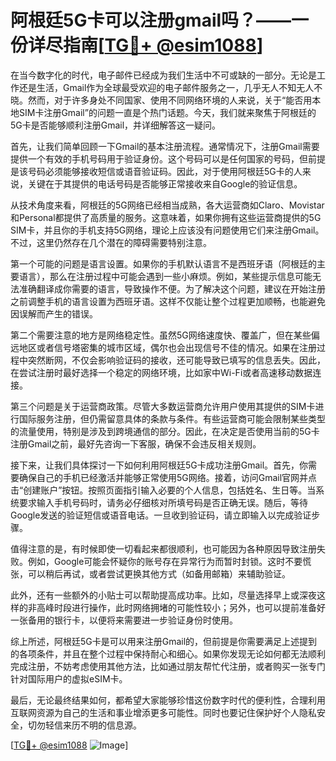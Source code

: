# 阿根廷5G卡可以注册gmail吗？——一份详尽指南[[TG💪+ @esim1088](https://t.me/s/esim1088)]

在当今数字化的时代，电子邮件已经成为我们生活中不可或缺的一部分。无论是工作还是生活，Gmail作为全球最受欢迎的电子邮件服务之一，几乎无人不知无人不晓。然而，对于许多身处不同国家、使用不同网络环境的人来说，关于“能否用本地SIM卡注册Gmail”的问题一直是个热门话题。今天，我们就来聚焦于阿根廷的5G卡是否能够顺利注册Gmail，并详细解答这一疑问。

首先，让我们简单回顾一下Gmail的基本注册流程。通常情况下，注册Gmail需要提供一个有效的手机号码用于验证身份。这个号码可以是任何国家的号码，但前提是该号码必须能够接收短信或语音验证码。因此，对于使用阿根廷5G卡的人来说，关键在于其提供的电话号码是否能够正常接收来自Google的验证信息。

从技术角度来看，阿根廷的5G网络已经相当成熟，各大运营商如Claro、Movistar和Personal都提供了高质量的服务。这意味着，如果你拥有这些运营商提供的5G SIM卡，并且你的手机支持5G网络，理论上应该没有问题使用它们来注册Gmail。不过，这里仍然存在几个潜在的障碍需要特别注意。

第一个可能的问题是语言设置。如果你的手机默认语言不是西班牙语（阿根廷的主要语言），那么在注册过程中可能会遇到一些小麻烦。例如，某些提示信息可能无法准确翻译成你需要的语言，导致操作不便。为了解决这个问题，建议在开始注册之前调整手机的语言设置为西班牙语。这样不仅能让整个过程更加顺畅，也能避免因误解而产生的错误。

第二个需要注意的地方是网络稳定性。虽然5G网络速度快、覆盖广，但在某些偏远地区或者信号塔密集的城市区域，偶尔也会出现信号不佳的情况。如果在注册过程中突然断网，不仅会影响验证码的接收，还可能导致已填写的信息丢失。因此，在尝试注册时最好选择一个稳定的网络环境，比如家中Wi-Fi或者高速移动数据连接。

第三个问题是关于运营商政策。尽管大多数运营商允许用户使用其提供的SIM卡进行国际服务注册，但仍需留意具体的条款与条件。有些运营商可能会限制某些类型的流量使用，特别是涉及到跨境通信的部分。因此，在决定是否使用当前的5G卡注册Gmail之前，最好先咨询一下客服，确保不会违反相关规则。

接下来，让我们具体探讨一下如何利用阿根廷5G卡成功注册Gmail。首先，你需要确保自己的手机已经激活并能够正常使用5G网络。接着，访问Gmail官网并点击“创建账户”按钮。按照页面指引输入必要的个人信息，包括姓名、生日等。当系统要求输入手机号码时，请务必仔细核对所填号码是否正确无误。随后，等待Google发送的验证短信或语音电话。一旦收到验证码，请立即输入以完成验证步骤。

值得注意的是，有时候即使一切看起来都很顺利，也可能因为各种原因导致注册失败。例如，Google可能会怀疑你的账号存在异常行为而暂时封锁。这时不要慌张，可以稍后再试，或者尝试更换其他方式（如备用邮箱）来辅助验证。

此外，还有一些额外的小贴士可以帮助提高成功率。比如，尽量选择早上或深夜这样的非高峰时段进行操作，此时网络拥堵的可能性较小；另外，也可以提前准备好一张备用的银行卡，以便将来需要进一步验证身份时使用。

综上所述，阿根廷5G卡是可以用来注册Gmail的，但前提是你需要满足上述提到的各项条件，并且在整个过程中保持耐心和细心。如果你发现无论如何都无法顺利完成注册，不妨考虑使用其他方法，比如通过朋友帮忙代注册，或者购买一张专门针对国际用户的虚拟eSIM卡。

最后，无论最终结果如何，都希望大家能够珍惜这份数字时代的便利性，合理利用互联网资源为自己的生活和事业增添更多可能性。同时也要记住保护好个人隐私安全，切勿轻信来历不明的信息源。

[[TG💪+ @esim1088](https://t.me/s/esim1088) ![Image](https://i.postimg.cc/4NQfJmqS/Snipaste-2025-05-13-00-14-12.png)]